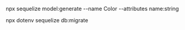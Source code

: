 npx sequelize model:generate --name Color --attributes name:string

npx dotenv sequelize db:migrate
